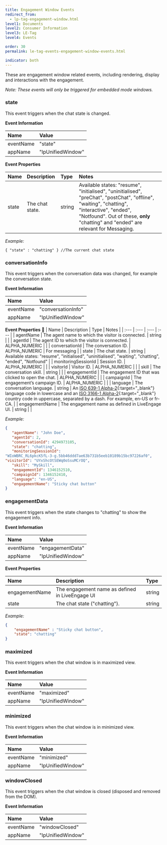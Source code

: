 ```yaml
---
title: Engagement Window Events
redirect_from:
  - lp-tag-engagement-window.html
level1: Documents
level2: Consumer Information
level3: LE-Tag
level4: Events

order: 30
permalink: le-tag-events-engagement-window-events.html

indicator: both
---
```


These are engagement window related events, including rendering, display and interactions with the engagement.

*Note: These events will only be triggered for embedded mode windows.*

### state

This event triggers when the chat state is changed.

**Event Information**

| Name | Value |
| :--- | :--- |
| eventName | "state" |
| appName | "lpUnifiedWindow" |

**Event Properties**

| Name | Description | Type | Notes |
| :-- | :--- | :--- | :--- |
| state | The chat state. | string | Available states: "resume", "initialised", "uninitialised", "preChat", "postChat", "offline", "waiting", "chatting", "interactive", "ended", "Notfound". Out of these, **only** "chatting" and "ended" are relevant for Messaging. |

*Example:*

```{ "state" : "chatting" } //The current chat state```

### conversationInfo

This event triggers when the conversation data was changed, for example the conversation state.

**Event Information**

| Name | Value |
| :--- | :--- |
| eventName | "conversationInfo" |
| appName | "lpUnifiedWindow" |

**Event Properties**

| Name | Description | Type | Notes |
| :--- | :--- | :--- | :--- |
| agentName | The agent name to which the visitor is connected. | string | |
| agentId | The agent ID to which the visitor is connected. | ALPHA_NUMERIC | |
| conversationId | The conversation ID. | ALPHA_NUMERIC | For messaging |
| state | The chat state. | string | Available states: "resume", "initialised", "uninitialised", "waiting", "chatting", "ended", "Notfound" |
| monitoringSessionId | Session ID. | ALPHA_NUMERIC | |
| visitorId | Visitor ID. | ALPHA_NUMERIC | |
| skill | The conversation skill. | string | |
| engagementId | The engagement ID that was clicked to open the chat. | ALPHA_NUMERIC | |
| campaignId | The engagement’s campaign ID. | ALPHA_NUMERIC | |
| language | The conversation language. | string | An [ISO 639-1 Alpha-2](http://openid.net/specs/openid-connect-core-1_0.html#ISO639-1){:target="_blank"} language code in lowercase and an [ISO 3166-1 Alpha-2](http://openid.net/specs/openid-connect-core-1_0.html#ISO3166-1){:target="_blank"} country code in uppercase, separated by a dash. For example, en-US or fr-CA. |
| engagementName | The engagement name as defined in LiveEngage UI. | string  | |

*Example:*

```json
{
   "agentName": "John Doe",
   "agentId": 2,
   "conversationId": 4294973105,
   "state": "chatting",
   "monitoringSessionId":       
"WIoWBRC_RL6pkcK5fL-3-g.5bb46ddd7ae63b731b5eeb10189b15bc97226af0",
"visitorId": "UYxShcOtSEWq0oSsuMCrOQ",
   "skill": "MySkill",
   "engagementId": 1346152510,
   "campaignId": 1346152410,
   "language": "en-US",
   "engagementName": "Sticky chat button"
}
```

### engagementData

This event triggers when the state changes to "chatting" to show the engagement info.

**Event Information**

| Name | Value |
| :--- | :--- |
| eventName | "engagementData" |
| appName | "lpUnifiedWindow" |

**Event Properties**

| Name | Description | Type |
| :--- | :--- | :--- |
| engagementName | The engagement name as defined in LiveEngage UI | string | |
| state | The chat state ("chatting"). | string |

*Example:*

```json
{
    "engagementName" : "Sticky chat button",
    "state": "chatting"
}
```

### maximized

This event triggers when the chat window is in maximized view.

**Event Information**

| Name | Value |
| :--- | :--- |
| eventName | "maximized" |
| appName | "lpUnifiedWindow" |

### minimized

This event triggers when the chat window is in minimized view.

**Event Information**

| Name | Value |
| :--- | :--- |
| eventName | "minimized" |
| appName | "lpUnifiedWindow" |

### windowClosed

This event triggers when the chat window is closed (disposed and removed from the DOM).

**Event Information**

| Name | Value |
| :--- | :--- |
| eventName | "windowClosed" |
| appName | "lpUnifiedWindow" |
